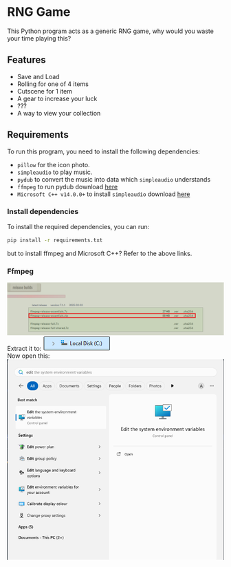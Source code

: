 # RNG Game

This Python program acts as a generic RNG game, why would you waste your time playing this?

## Features
- Save and Load
- Rolling for one of 4 items
- Cutscene for 1 item
- A gear to increase your luck
- ???
- A way to view your collection

## Requirements
To run this program, you need to install the following dependencies:

- `pillow` for the icon photo.
- `simpleaudio` to play music.
- `pydub` to convert the music into data which `simpleaudio` understands
- `ffmpeg` to run pydub download [here](https://www.gyan.dev/ffmpeg/builds/)
- `Microsoft C++ v14.0.0+` to install `simpleaudio` download [here](https://visualstudio.microsoft.com/visual-cpp-build-tools/)

### Install dependencies
To install the required dependencies, you can run:

```bash
pip install -r requirements.txt
```
but to install ffmpeg and Microsoft C++?
Refer to the above links.

### Ffmpeg
![Guide Image](ffmpeg.png)
<br>
Extract it to:
![Guide Image](Disk.png)
<br>
Now open this:<br>
![Guide Image](System.png)